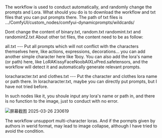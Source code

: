 The workflow is used to conduct automatically, and randomly change the prompts and Lora.
What should you do is to download the workflow and txt files that you can put prompts there.
The path of txt files is .../ComfyUI/custom_nodes/comfyui-dynamicprompts/wildcards/

Dont change the content of binary.txt, random.txt randomint.txt and randomint2.txt
About other txt files, the content need to be as follow:

all.txt --- Put all  prompts which  will not conflict with the characters themselves here, like actions, expressions, decorations... you can add another simple character here like 1boy.
You can also add the lora's name (or path) here, like LoRAKissyFaceNoobAIXLvPred.safetensors, and the workflow will detect it and automatically generate relevant prompts.

loracharacter.txt and clothes.txt --- Put the character and clothes lora name or path there. In loracharacter.txt, maybe you can directly put prompts, but I have not tried before.

In such nodes like it, you shoule input any lora's name or path in, and there is no function to the image, just to conduct with no error.

![屏幕截图 2025-03-26 230619](https://github.com/user-attachments/assets/74c30f94-573c-4ffc-96d3-65ed8b591014)

The workflow unsupport multi-character loras. And if the pormpts given by authors in werid format, may lead to image collapse, although I have tried to avoid the condition.


